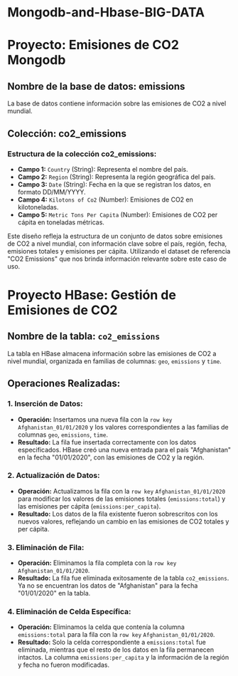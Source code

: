 # Mongodb-and-Hbase-BIG-DATA

# Proyecto: Emisiones de CO2 Mongodb

## Nombre de la base de datos: emissions
La base de datos contiene información sobre las emisiones de CO2 a nivel mundial.

## Colección: co2_emissions

### Estructura de la colección co2_emissions:

- **Campo 1:** `Country` (String): Representa el nombre del país.
- **Campo 2:** `Region` (String): Representa la región geográfica del país.
- **Campo 3:** `Date` (String): Fecha en la que se registran los datos, en formato DD/MM/YYYY.
- **Campo 4:** `Kilotons of Co2` (Number): Emisiones de CO2 en kilotoneladas.
- **Campo 5:** `Metric Tons Per Capita` (Number): Emisiones de CO2 per cápita en toneladas métricas.

Este diseño refleja la estructura de un conjunto de datos sobre emisiones de CO2 a nivel mundial, con información clave sobre el país, región, fecha, emisiones totales y emisiones per cápita. Utilizando el dataset de referencia "CO2 Emissions" que nos brinda información relevante sobre este caso de uso.

# Proyecto HBase: Gestión de Emisiones de CO2

## Nombre de la tabla: `co2_emissions`
La tabla en HBase almacena información sobre las emisiones de CO2 a nivel mundial, organizada en familias de columnas: `geo`, `emissions` y `time`.

## Operaciones Realizadas:

### 1. Inserción de Datos:
- **Operación:** Insertamos una nueva fila con la `row key` `Afghanistan_01/01/2020` y los valores correspondientes a las familias de columnas `geo`, `emissions`, `time`.
- **Resultado:** La fila fue insertada correctamente con los datos especificados. HBase creó una nueva entrada para el país "Afghanistan" en la fecha "01/01/2020", con las emisiones de CO2 y la región.

### 2. Actualización de Datos:
- **Operación:** Actualizamos la fila con la `row key` `Afghanistan_01/01/2020` para modificar los valores de las emisiones totales (`emissions:total`) y las emisiones per cápita (`emissions:per_capita`).
- **Resultado:** Los datos de la fila existente fueron sobrescritos con los nuevos valores, reflejando un cambio en las emisiones de CO2 totales y per cápita.

### 3. Eliminación de Fila:
- **Operación:** Eliminamos la fila completa con la `row key` `Afghanistan_01/01/2020`.
- **Resultado:** La fila fue eliminada exitosamente de la tabla `co2_emissions`. Ya no se encuentran los datos de "Afghanistan" para la fecha "01/01/2020" en la tabla.

### 4. Eliminación de Celda Específica:
- **Operación:** Eliminamos la celda que contenía la columna `emissions:total` para la fila con la `row key` `Afghanistan_01/01/2020`.
- **Resultado:** Solo la celda correspondiente a `emissions:total` fue eliminada, mientras que el resto de los datos en la fila permanecen intactos. La columna `emissions:per_capita` y la información de la región y fecha no fueron modificadas.
